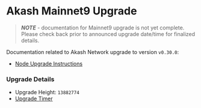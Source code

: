 # Akash Mainnet9 Upgrade

> _**NOTE**_ - documentation for Mainnet9 upgrade is not yet complete.  Please check back prior to announced upgrade date/time for finalized details.

Documentation related to Akash Network upgrade to version `v0.30.0`:

* [Node Upgrade Instructions](../akash-mainnet8-upgrade/v0.28.0-upgrade-docs.md)

### Upgrade Details

* Upgrade Height: `13882774`
* [Upgrade Timer](https://www.mintscan.io/akash/block/13882774)

